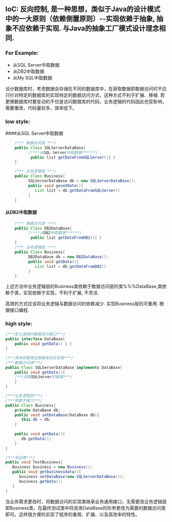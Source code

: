 
## IoC: 反向控制, 是一种思想，类似于Java的设计模式中的一大原则（依赖倒置原则）--实现依赖于抽象, 抽象不应依赖于实现.      与Java的抽象工厂模式设计理念相同.
### For Example:
   * 从SQL Server中取数据
   * 从DB2中取数据
   * 从My SQL中取数据
   
   设计数据库时，考虑数据会存储在不同的数据库中，在获取数据即数据访问时不应只针对特定的数据库的实现特定的数据访问方式，这种方式不利于扩展、移植. 若更换数据库时要变动的不仅是访问数据库的代码，业务逻辑的代码因此也受影响，需要重改，代码量较多，效率低下。 
   
### low style:
####从SQL Server中取数据
```java
    /*** 数据访问层 ***/
    public Class SQLServerDataBase{
          /****从SQL Server中取数据******/
           public list getDataFromSQLServer(){ }
    }

    /*** 业务逻辑层 ***/
    public Class Business{
          SQLServerDataBase db = new SQLServerDataBase();
          public void gevatData(){
             List list = db.getDataFromSQLServer()
          }
    }
```

#### 从DB2中取数据

```java
    /*** 数据访问层 ***/
    public Class DB2DataBase{
          /****从DB2中取数据******/
           public list getDataFromDB2(){ }
    }
    /*** 业务逻辑层 ***/
    public Class Business{
          DB2DataBase db = new DB2DataBase();
          public void getData(){
             List list = db.getDataFromDB2()
          }
    }
```
   上述方法中业务逻辑层的Business类依赖于数据访问层的类%%%DataBase,类依赖于类，实现依赖于实现，不利于扩展, 不灵活.
    
   高效的方式应该将业务逻辑与数据访问的依赖减少. 实现Business层的可重用. 根据接口编程.
### high style:
```java
/***定义通用的数据访问接口***/
public interface DataBase{
    public void getData() { }
}

/***具体获取特定数据库的实现类***/
/***数据访问类***/
public Class SQLServerDataBase implements DataBase{
    public void getData(){
    /***获取SQLServer的数据***/
    }
}

/***业务逻辑层***/
/***依赖于接口***/
public Class Business{
    private DataBase db;
    public void setDataBase(DataBase db){
       this.db = db;
    }
    
    public void getData(){
       db.getData();
    }
}

/***测试类***/
public void TestBusiness{
   Business business = new Business();
   public void getbusinessdata(){
      business.setDataBase(new SQLServerDataBase());
      business.getData();
   }
}
```

  当业务需求更改时，将数据访问的实现类继承业务通用接口，无需更改业务逻辑层即Business类，在最终测试类中将具体DataBase的形参更改为需要的数据访问类即可。这样很方便的实现了程序的重用、扩展、以及高效率的特性。




